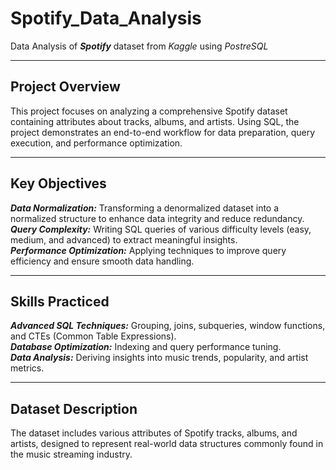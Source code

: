 # Spotify_Data_Analysis
Data Analysis of **_Spotify_** dataset from _Kaggle_ using _PostreSQL_



------------------------------------------------------------------------------------------------------------------------------------------------------------------------------------------------
**Project Overview**
------------------------------------------------------------------------------------------------------------------------------------------------------------------------------------------------

This project focuses on analyzing a comprehensive Spotify dataset containing attributes about tracks, albums, and artists. Using SQL, the project demonstrates an end-to-end workflow for data preparation, query execution, and performance optimization.


------------------------------------------------------------------------------------------------------------------------------------------------------------------------------------------------
**Key Objectives**
------------------------------------------------------------------------------------------------------------------------------------------------------------------------------------------------

_**Data Normalization:**_ Transforming a denormalized dataset into a normalized structure to enhance data integrity and reduce redundancy.   
_**Query Complexity:**_  Writing SQL queries of various difficulty levels (easy, medium, and advanced) to extract meaningful insights.  
_**Performance Optimization:**_  Applying techniques to improve query efficiency and ensure smooth data handling.


------------------------------------------------------------------------------------------------------------------------------------------------------------------------------------------------
Skills Practiced
------------------------------------------------------------------------------------------------------------------------------------------------------------------------------------------------

**_Advanced SQL Techniques:_** Grouping, joins, subqueries, window functions, and CTEs (Common Table Expressions).  
**_Database Optimization:_** Indexing and query performance tuning.  
**_Data Analysis:_** Deriving insights into music trends, popularity, and artist metrics.


------------------------------------------------------------------------------------------------------------------------------------------------------------------------------------------------
Dataset Description
------------------------------------------------------------------------------------------------------------------------------------------------------------------------------------------------

The dataset includes various attributes of Spotify tracks, albums, and artists, designed to represent real-world data structures commonly found in the music streaming industry.




